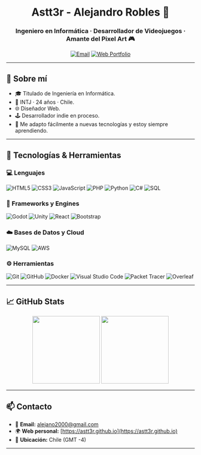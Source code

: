 <h1 align="center">Astt3r - Alejandro Robles 👋</h1>
<h3 align="center">Ingeniero en Informática · Desarrollador de Videojuegos · Amante del Pixel Art 🎮</h3>

<p align="center">
  <a href="mailto:alejano2000@gmail.com"><img src="https://img.shields.io/badge/email-alejano2000@gmail.com-blue?style=flat&logo=gmail" alt="Email"></a>
  <a href="https://astt3r.github.io"><img src="https://img.shields.io/badge/Portafolio-Web-%23E34F26?style=flat&logo=githubpages&logoColor=white" alt="Web Portfolio"></a>
</p>

---

## 🙋 Sobre mí

- 🎓 Titulado de Ingeniería en Informática.
- 🧠 INTJ · 24 años · Chile.
- 🌐 Diseñador Web.
- 🕹️ Desarrollador indie en proceso.
- 🧰 Me adapto fácilmente a nuevas tecnologías y estoy siempre aprendiendo.

---

## 🧠 Tecnologías & Herramientas

### 💻 Lenguajes
![HTML5](https://img.shields.io/badge/HTML5-E34F26?style=flat&logo=html5&logoColor=white)
![CSS3](https://img.shields.io/badge/CSS3-1572B6?style=flat&logo=css3&logoColor=white)
![JavaScript](https://img.shields.io/badge/JavaScript-F7DF1E?style=flat&logo=javascript&logoColor=black)
![PHP](https://img.shields.io/badge/PHP-777BB4?style=flat&logo=php&logoColor=white)
![Python](https://img.shields.io/badge/Python-3776AB?style=flat&logo=python&logoColor=white)
![C#](https://img.shields.io/badge/C%23-239120?style=flat&logo=c-sharp&logoColor=white)
![SQL](https://img.shields.io/badge/SQL-4479A1?style=flat&logo=mysql&logoColor=white)

### 🧪 Frameworks y Engines
![Godot](https://img.shields.io/badge/Godot-478CBF?style=flat&logo=godot-engine&logoColor=white)
![Unity](https://img.shields.io/badge/Unity-000000?style=flat&logo=unity&logoColor=white)
![React](https://img.shields.io/badge/React-61DAFB?style=flat&logo=react&logoColor=black)
![Bootstrap](https://img.shields.io/badge/Bootstrap-7952B3?style=flat&logo=bootstrap&logoColor=white)

### ☁️ Bases de Datos y Cloud
![MySQL](https://img.shields.io/badge/MySQL-4479A1?style=flat&logo=mysql&logoColor=white)
![AWS](https://img.shields.io/badge/AWS-232F3E?style=flat&logo=amazonaws&logoColor=white)

### ⚙️ Herramientas
![Git](https://img.shields.io/badge/Git-F05032?style=flat&logo=git&logoColor=white)
![GitHub](https://img.shields.io/badge/GitHub-181717?style=flat&logo=github&logoColor=white)
![Docker](https://img.shields.io/badge/Docker-2496ED?style=flat&logo=docker&logoColor=white)
![Visual Studio Code](https://img.shields.io/badge/VS%20Code-007ACC?style=flat&logo=visualstudiocode&logoColor=white)
![Packet Tracer](https://img.shields.io/badge/Cisco%20PT-1BA0D7?style=flat&logo=cisco&logoColor=white)
![Overleaf](https://img.shields.io/badge/LaTeX-47A141?style=flat&logo=latex&logoColor=white)

---

## 📈 GitHub Stats

<p align="center">
  <img src="https://github-readme-stats.vercel.app/api?username=Astt3r&show_icons=true&theme=dark&count_private=true" height="180">
  <img src="https://github-readme-stats.vercel.app/api/top-langs/?username=Astt3r&layout=compact&theme=dark" height="180">
</p>

---

## 📫 Contacto

- 📧 **Email:** [alejano2000@gmail.com](mailto:alejano2000@gmail.com)
- 🌍 **Web personal:** [https://astt3r.github.io](https://astt3r.github.io)
- 📌 **Ubicación:** Chile (GMT -4)

---
